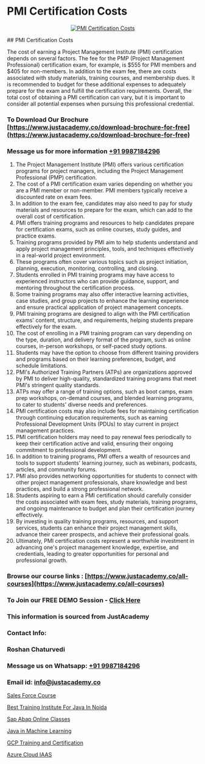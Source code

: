 # PMI Certification Costs

<p align="center">
  <a href="https://justacademy.co/course-detail/pmp-certification-training">
    <img src="https://justacademy.co/storage2/course_image/1709713463_course_image.webp" alt="PMI Certification Costs">
  </a>
</p>
## PMI Certification Costs

The cost of earning a Project Management Institute (PMI) certification depends on several factors. The fee for the PMP (Project Management Professional) certification exam, for example, is $555 for PMI members and $405 for non-members. In addition to the exam fee, there are costs associated with study materials, training courses, and membership dues. It is recommended to budget for these additional expenses to adequately prepare for the exam and fulfill the certification requirements. Overall, the total cost of obtaining a PMI certification can vary, but it is important to consider all potential expenses when pursuing this professional credential.
### To Download Our Brochure [https://www.justacademy.co/download-brochure-for-free](https://www.justacademy.co/download-brochure-for-free)
### Message us for more information [+91 9987184296](https://api.whatsapp.com/send?phone=919987184296)
1) The Project Management Institute (PMI) offers various certification programs for project managers, including the Project Management Professional (PMP) certification.
2) The cost of a PMI certification exam varies depending on whether you are a PMI member or non-member. PMI members typically receive a discounted rate on exam fees.
3) In addition to the exam fee, candidates may also need to pay for study materials and resources to prepare for the exam, which can add to the overall cost of certification.
4) PMI offers training programs and resources to help candidates prepare for certification exams, such as online courses, study guides, and practice exams.
5) Training programs provided by PMI aim to help students understand and apply project management principles, tools, and techniques effectively in a real-world project environment.
6) These programs often cover various topics such as project initiation, planning, execution, monitoring, controlling, and closing.
7) Students enrolled in PMI training programs may have access to experienced instructors who can provide guidance, support, and mentoring throughout the certification process.
8) Some training programs may also offer interactive learning activities, case studies, and group projects to enhance the learning experience and ensure practical application of project management concepts.
9) PMI training programs are designed to align with the PMI certification exams' content, structure, and requirements, helping students prepare effectively for the exam.
10) The cost of enrolling in a PMI training program can vary depending on the type, duration, and delivery format of the program, such as online courses, in-person workshops, or self-paced study options.
11) Students may have the option to choose from different training providers and programs based on their learning preferences, budget, and schedule limitations.
12) PMI's Authorized Training Partners (ATPs) are organizations approved by PMI to deliver high-quality, standardized training programs that meet PMI's stringent quality standards.
13) ATPs may offer a range of training options, such as boot camps, exam prep workshops, on-demand courses, and blended learning programs, to cater to students' diverse needs and preferences.
14) PMI certification costs may also include fees for maintaining certification through continuing education requirements, such as earning Professional Development Units (PDUs) to stay current in project management practices.
15) PMI certification holders may need to pay renewal fees periodically to keep their certification active and valid, ensuring their ongoing commitment to professional development.
16) In addition to training programs, PMI offers a wealth of resources and tools to support students' learning journey, such as webinars, podcasts, articles, and community forums.
17) PMI also provides networking opportunities for students to connect with other project management professionals, share knowledge and best practices, and build a strong professional network.
18) Students aspiring to earn a PMI certification should carefully consider the costs associated with exam fees, study materials, training programs, and ongoing maintenance to budget and plan their certification journey effectively.
19) By investing in quality training programs, resources, and support services, students can enhance their project management skills, advance their career prospects, and achieve their professional goals.
20) Ultimately, PMI certification costs represent a worthwhile investment in advancing one's project management knowledge, expertise, and credentials, leading to greater opportunities for personal and professional growth.

### Browse our course links : [https://www.justacademy.co/all-courses](https://www.justacademy.co/all-courses) 
### To Join our FREE DEMO Session - [Click Here](https://www.justacademy.co/register-for-course-demo)


### This information is sourced from JustAcademy
### Contact Info:
### Roshan Chaturvedi
### Message us on Whatsapp: [+91 9987184296](https://api.whatsapp.com/send?phone=919987184296)
### Email id: [info@justacademy.co](mailto:info@justacademy.co)
                
[Sales Force Course](https://www.linkedin.com/pulse/sales-force-course-justacademy-delhi-ypsbc?trackingId=4u5oeYj0ffeVg%2B3Nf6jl5Q%3D%3D&lipi=urn%3Ali%3Apage%3Ad_flagship3_company_admin%3BhdjIu54YRU6uEj%2BNOpsrpA%3D%3D)

[Best Training Institute For Java In Noida](https://www.linkedin.com/pulse/best-java-training-institute-noida-justacademy-manchester-0vr7f?trackingId=PXsDR3lmeeaEsFwQrle6Ag%3D%3D&lipi=urn%3Ali%3Apage%3Ad_flagship3_company_admin%3BonfNNyQQRXKvud4lFfnrRQ%3D%3D)

[Sap Abap Online Classes](https://medium.com/@AkashSingh2052/sap-abap-online-classes-3b3c28c64c08)

[Java in Machine Learning](https://medium.com/@surajvaishnav5015/java-in-machine-learning-fe70aebcf119)

[GCP Training and Certification](https://justacademyin.github.io/justacademy/gcp-training-and-certification)

[Azure Cloud IAAS](https://justacademyin.github.io/justacademy/azure-cloud-iaas)

